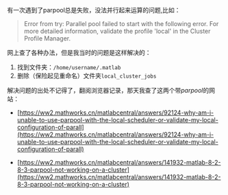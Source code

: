 有一次遇到了parpool总是失败，没法并行起来运算的问题,比如：
> Error from try: Parallel pool failed to start with the following error. For more detailed information, validate the profile 'local' in the Cluster Profile Manager. 

网上查了各种办法，但是我当时的问题是这样解决的：
1. 找到文件夹：`/home/username/.matlab`
2. 删除（保险起见重命名）文件夹`local_cluster_jobs`

解决问题的出处不记得了，翻阅浏览器记录，那天我查了这两个带*parpool*的网站：
- [https://ww2.mathworks.cn/matlabcentral/answers/92124-why-am-i-unable-to-use-parpool-with-the-local-scheduler-or-validate-my-local-configuration-of-parall](https://ww2.mathworks.cn/matlabcentral/answers/92124-why-am-i-unable-to-use-parpool-with-the-local-scheduler-or-validate-my-local-configuration-of-parall)

- [https://ww2.mathworks.cn/matlabcentral/answers/141932-matlab-8-2-8-3-parpool-not-working-on-a-cluster](https://ww2.mathworks.cn/matlabcentral/answers/141932-matlab-8-2-8-3-parpool-not-working-on-a-cluster)

